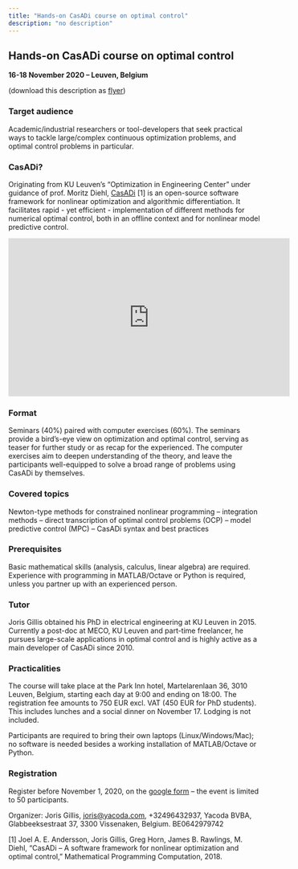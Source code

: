 ```yaml
---
title: "Hands-on CasADi course on optimal control"
description: "no description"
---
```


## Hands-on CasADi course on optimal control

**16-18 November 2020 – Leuven, Belgium**

(download this description as [flyer](ocp2020.pdf))

### Target audience
Academic/industrial researchers or tool-developers that seek practical ways to tackle large/complex continuous optimization problems, and optimal control problems in particular.

### CasADi?
Originating from KU Leuven’s “Optimization in Engineering Center” under guidance of prof. Moritz Diehl, [CasADi](http://casadi.org) [1] is an open-source software framework for nonlinear optimization and algorithmic differentiation. It facilitates rapid - yet efficient - implementation of different methods for numerical optimal control, both in an offline context and for nonlinear model predictive control.

<iframe width="560" height="315" src="https://www.youtube.com/embed/aygB4COWHCs" frameborder="0" allow="autoplay; encrypted-media" allowfullscreen></iframe>


### Format
Seminars (40%) paired with computer exercises (60%). The seminars provide a bird’s-eye view on optimization and optimal control, serving as teaser for further study or as recap for the experienced. The computer exercises aim to deepen understanding of the theory, and leave the participants well-equipped to solve a broad range of problems using CasADi by themselves.

### Covered topics
Newton-type methods for constrained nonlinear programming – integration methods – direct transcription of optimal control problems (OCP) – model predictive control (MPC) – CasADi syntax and best practices

### Prerequisites
Basic mathematical skills (analysis, calculus, linear algebra) are required. Experience with programming in MATLAB/Octave or Python is required, unless you partner up with an experienced person.

### Tutor
Joris Gillis obtained his PhD in electrical engineering at KU Leuven in 2015. Currently a post-doc at MECO, KU Leuven and part-time freelancer, he pursues large-scale applications in optimal control and is highly active as a main developer of CasADi since 2010.

### Practicalities
The course will take place at the Park Inn hotel, Martelarenlaan 36, 3010 Leuven, Belgium, starting each day at 9:00 and ending on 18:00.
The registration fee amounts to 750 EUR excl. VAT (450 EUR for PhD students). This includes lunches and a social dinner on November 17. Lodging is not included.

Participants are required to bring their own laptops (Linux/Windows/Mac); no software is needed besides a working installation of MATLAB/Octave or Python.

### Registration

Register before November 1, 2020, on the [google form](https://forms.gle/5fBHDpLaPUNehPFU8) – the event is limited to 50 participants.

Organizer: Joris Gillis, [joris@yacoda.com](mailto:joris@yacoda.com), +32496432937, Yacoda BVBA, Glabbeeksestraat 37, 3300 Vissenaken, Belgium. BE0642979742


[1] Joel A. E. Andersson, Joris Gillis, Greg Horn, James B. Rawlings, M. Diehl, “CasADi – A software framework for nonlinear optimization and optimal control,” Mathematical Programming Computation, 2018.
